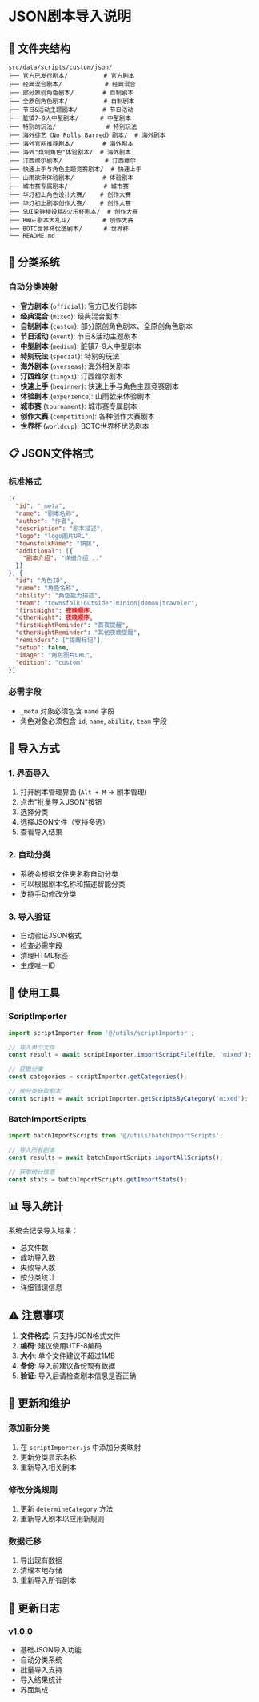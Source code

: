 # JSON剧本导入说明

## 📁 文件夹结构

```
src/data/scripts/custom/json/
├── 官方已发行剧本/          # 官方剧本
├── 经典混合剧本/            # 经典混合
├── 部分原创角色剧本/        # 自制剧本
├── 全原创角色剧本/          # 自制剧本
├── 节日&活动主题剧本/       # 节日活动
├── 脏镇7-9人中型剧本/      # 中型剧本
├── 特别的玩法/              # 特别玩法
├── 海外综艺《No Rolls Barred》剧本/  # 海外剧本
├── 海外官网推荐剧本/        # 海外剧本
├── 海外"自制角色"体验剧本/  # 海外剧本
├── 汀西维尔剧本/            # 汀西维尔
├── 快速上手与角色主题竞赛剧本/  # 快速上手
├── 山雨欲来体验剧本/        # 体验剧本
├── 城市赛专属剧本/          # 城市赛
├── 华灯初上角色设计大赛/    # 创作大赛
├── 华灯初上剧本创作大赛/    # 创作大赛
├── SUI染钟楼投稿&火乐杯剧本/  # 创作大赛
├── BWG·剧本大乱斗/         # 创作大赛
├── BOTC世界杯优选剧本/      # 世界杯
└── README.md
```

## 🎯 分类系统

### 自动分类映射
- **官方剧本** (`official`): 官方已发行剧本
- **经典混合** (`mixed`): 经典混合剧本
- **自制剧本** (`custom`): 部分原创角色剧本、全原创角色剧本
- **节日活动** (`event`): 节日&活动主题剧本
- **中型剧本** (`medium`): 脏镇7-9人中型剧本
- **特别玩法** (`special`): 特别的玩法
- **海外剧本** (`overseas`): 海外相关剧本
- **汀西维尔** (`tingxi`): 汀西维尔剧本
- **快速上手** (`beginner`): 快速上手与角色主题竞赛剧本
- **体验剧本** (`experience`): 山雨欲来体验剧本
- **城市赛** (`tournament`): 城市赛专属剧本
- **创作大赛** (`competition`): 各种创作大赛剧本
- **世界杯** (`worldcup`): BOTC世界杯优选剧本

## 📋 JSON文件格式

### 标准格式
```json
[{
  "id": "_meta",
  "name": "剧本名称",
  "author": "作者",
  "description": "剧本描述",
  "logo": "logo图片URL",
  "townsfolkName": "镇民",
  "additional": [{
    "剧本介绍": "详细介绍..."
  }]
}, {
  "id": "角色ID",
  "name": "角色名称",
  "ability": "角色能力描述",
  "team": "townsfolk|outsider|minion|demon|traveler",
  "firstNight": 夜晚顺序,
  "otherNight": 夜晚顺序,
  "firstNightReminder": "首夜提醒",
  "otherNightReminder": "其他夜晚提醒",
  "reminders": ["提醒标记"],
  "setup": false,
  "image": "角色图片URL",
  "edition": "custom"
}]
```

### 必需字段
- `_meta` 对象必须包含 `name` 字段
- 角色对象必须包含 `id`, `name`, `ability`, `team` 字段

## 🚀 导入方式

### 1. 界面导入
1. 打开剧本管理界面 (`Alt + M` → 剧本管理)
2. 点击"批量导入JSON"按钮
3. 选择分类
4. 选择JSON文件（支持多选）
5. 查看导入结果

### 2. 自动分类
- 系统会根据文件夹名称自动分类
- 可以根据剧本名称和描述智能分类
- 支持手动修改分类

### 3. 导入验证
- 自动验证JSON格式
- 检查必需字段
- 清理HTML标签
- 生成唯一ID

## 🔧 使用工具

### ScriptImporter
```javascript
import scriptImporter from '@/utils/scriptImporter';

// 导入单个文件
const result = await scriptImporter.importScriptFile(file, 'mixed');

// 获取分类
const categories = scriptImporter.getCategories();

// 按分类获取剧本
const scripts = await scriptImporter.getScriptsByCategory('mixed');
```

### BatchImportScripts
```javascript
import batchImportScripts from '@/utils/batchImportScripts';

// 导入所有剧本
const results = await batchImportScripts.importAllScripts();

// 获取统计信息
const stats = batchImportScripts.getImportStats();
```

## 📊 导入统计

系统会记录导入结果：
- 总文件数
- 成功导入数
- 失败导入数
- 按分类统计
- 详细错误信息

## ⚠️ 注意事项

1. **文件格式**: 只支持JSON格式文件
2. **编码**: 建议使用UTF-8编码
3. **大小**: 单个文件建议不超过1MB
4. **备份**: 导入前建议备份现有数据
5. **验证**: 导入后请检查剧本信息是否正确

## 🔄 更新和维护

### 添加新分类
1. 在 `scriptImporter.js` 中添加分类映射
2. 更新分类显示名称
3. 重新导入相关剧本

### 修改分类规则
1. 更新 `determineCategory` 方法
2. 重新导入剧本以应用新规则

### 数据迁移
1. 导出现有数据
2. 清理本地存储
3. 重新导入所有剧本

## 📝 更新日志

### v1.0.0
- 基础JSON导入功能
- 自动分类系统
- 批量导入支持
- 导入结果统计
- 界面集成 
